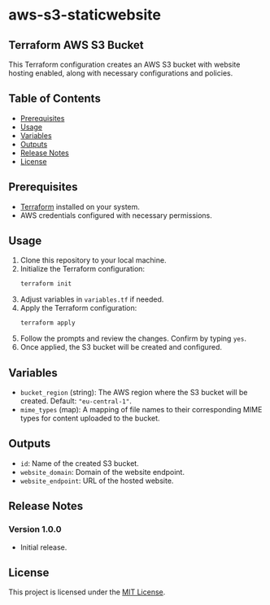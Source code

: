 

# aws-s3-staticwebsite

## Terraform AWS S3 Bucket

This Terraform configuration creates an AWS S3 bucket with website hosting enabled, along with necessary configurations and policies.

## Table of Contents

- [Prerequisites](#prerequisites)
- [Usage](#usage)
- [Variables](#variables)
- [Outputs](#outputs)
- [Release Notes](#release-notes)
- [License](#license)

## Prerequisites

- [Terraform](https://learn.hashicorp.com/tutorials/terraform/install-cli) installed on your system.
- AWS credentials configured with necessary permissions.

## Usage

1. Clone this repository to your local machine.
2. Initialize the Terraform configuration:
   ```bash
   terraform init
   ```
3. Adjust variables in `variables.tf` if needed.
4. Apply the Terraform configuration:
   ```bash
   terraform apply
   ```
5. Follow the prompts and review the changes. Confirm by typing `yes`.
6. Once applied, the S3 bucket will be created and configured.

## Variables

- `bucket_region` (string): The AWS region where the S3 bucket will be created. Default: `"eu-central-1"`.
- `mime_types` (map): A mapping of file names to their corresponding MIME types for content uploaded to the bucket.

## Outputs

- `id`: Name of the created S3 bucket.
- `website_domain`: Domain of the website endpoint.
- `website_endpoint`: URL of the hosted website.

## Release Notes

### Version 1.0.0

- Initial release.

## License

This project is licensed under the [MIT License](LICENSE).


